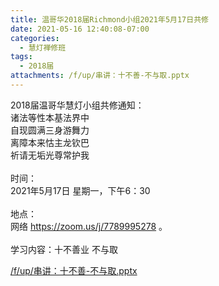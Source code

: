 ```yaml
---
title: 温哥华2018届Richmond小组2021年5月17日共修
date: 2021-05-16 12:40:08-07:00
categories:
  - 慧灯禅修班
tags:
  - 2018届
attachments: /f/up/串讲：十不善-不与取.pptx
---
```

2018届温哥华慧灯小组共修通知：\
诸法等性本基法界中\
自现圆满三身游舞力\
离障本来怙主龙钦巴\
祈请无垢光尊常护我\
\
时间：\
2021年5月17日 星期一，下午6：30\
\
地点：\
网络 <https://zoom.us/j/7789995278> 。\
\
学习内容：十不善业 不与取

[/f/up/串讲：十不善-不与取.pptx](https://s3.ap-northeast-1.wasabisys.com/hdcx/hdv/f/up/串讲：十不善-不与取.pptx)